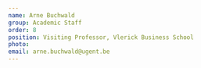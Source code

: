 ```yaml
---
name: Arne Buchwald
group: Academic Staff
order: 8
position: Visiting Professor, Vlerick Business School
photo: 
email: arne.buchwald@ugent.be
---
```

